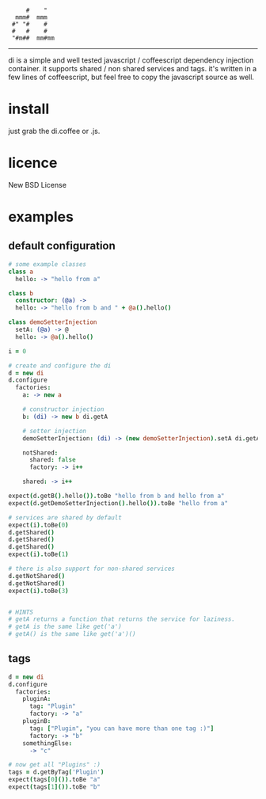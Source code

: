 ````

     #    "
  mmm#  mmm
 #" "#    #
 #   #    #
 "#m##  mm#mm
````

- - - - -- - - - - - - - - - - - - - - - - - -

di is a simple and well tested javascript / coffeescript dependency injection container.
it supports shared / non shared services and tags.
it's written in a few lines of coffeescript, but feel free to copy the javascript source as well.

# install
just grab the di.coffee or .js.

# licence
New BSD License

# examples
## default configuration

````coffeescript
# some example classes
class a
  hello: -> "hello from a"

class b
  constructor: (@a) ->
  hello: -> "hello from b and " + @a().hello()

class demoSetterInjection
  setA: (@a) -> @
  hello: -> @a().hello()

i = 0

# create and configure the di
d = new di
d.configure
  factories:
    a: -> new a

    # constructor injection
    b: (di) -> new b di.getA

    # setter injection
    demoSetterInjection: (di) -> (new demoSetterInjection).setA di.getA

    notShared:
      shared: false
      factory: -> i++

    shared: -> i++

expect(d.getB().hello()).toBe "hello from b and hello from a"
expect(d.getDemoSetterInjection().hello()).toBe "hello from a"

# services are shared by default
expect(i).toBe(0)
d.getShared()
d.getShared()
d.getShared()
expect(i).toBe(1)

# there is also support for non-shared services
d.getNotShared()
d.getNotShared()
expect(i).toBe(3)


# HINTS
# getA returns a function that returns the service for laziness.
# getA is the same like get('a')
# getA() is the same like get('a')()
````

## tags
````coffeescript
d = new di
d.configure
  factories:
    pluginA:
      tag: "Plugin"
      factory: -> "a"
    pluginB:
      tag: ["Plugin", "you can have more than one tag :)"]
      factory: -> "b"
    somethingElse:
      -> "c"

# now get all "Plugins" :)
tags = d.getByTag('Plugin')
expect(tags[0]()).toBe "a"
expect(tags[1]()).toBe "b"
````